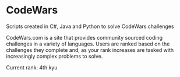 # CodeWars
Scripts created in C#, Java and Python to solve CodeWars challenges

CodeWars.com is a site that provides community sourced coding challenges in a variety of languages. Users are ranked based on the challenges they complete and, as your rank increases are tasked with increasingly complex problems to solve. 

Current rank: 4th kyu
